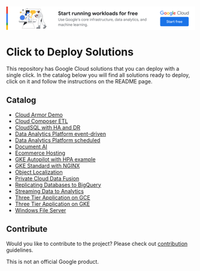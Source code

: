 [![banner](banner.png)](https://cloud.google.com/?utm_source=github&utm_medium=referral&utm_campaign=GCP&utm_content=packages_repository_banner)


# Click to Deploy Solutions

This repository has Google Cloud solutions that you can deploy with a single click.
In the catalog below you will find all solutions ready to deploy, click on it and follow the instructions on the README page.

## Catalog

- [Cloud Armor Demo](./cloud-armor-demo/)
- [Cloud Composer ETL](./cloud-composer-etl/)
- [CloudSQL with HA and DR](./cloudsql-ha-dr/)
- [Data Analytics Platform event-driven](./data-analytics-platform-event-driven)
- [Data Analytics Platform scheduled](./data-analytics-platform-scheduled)
- [Document AI](./document-ai)
- [Ecommerce Hosting](./ecommerce-webhosting/)
- [GKE Autopilot with HPA example](./gke-autopilot-hpa/)
- [GKE Standard with NGINX](./gke-standard-nginx/)
- [Object Localization](./object-localization/)
- [Private Cloud Data Fusion](./private-cloud-data-fusion/)
- [Replicating Databases to BigQuery](./replicating-databases-bigquery/)
- [Streaming Data to Analytics](./streaming-data-to-analytics/)
- [Three Tier Application on GCE](./three-tier-app-gce/)
- [Three Tier Application on GKE](./three-tier-gke/)
- [Windows File Server](./windows-fileserver/)


## Contribute

Would you like to contribute to the project? Please check out [contribution](docs/contributing.md) guidelines.


This is not an official Google product.
